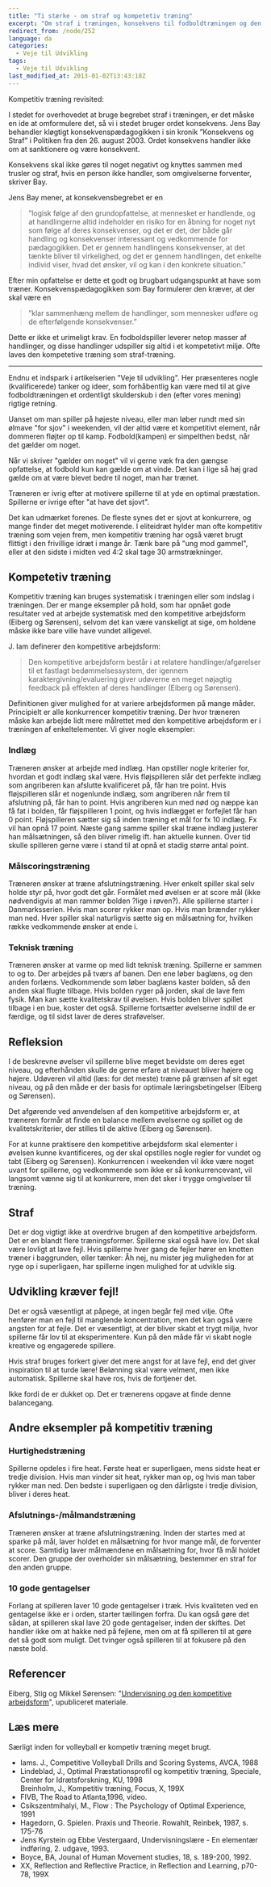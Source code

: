 ```yaml
---
title: "Ti stærke - om straf og kompetetiv træning"
excerpt: "Om straf i træningen, konsekvens til fodboldtræningen og den kompetetive arbejdsmetode i forbindelse med fodboldtræning."
redirect_from: /node/252
language: da
categories:
  - Veje til Udvikling
tags:
  - Veje til Udvikling
last_modified_at: 2013-01-02T13:43:18Z
---
```


Kompetitiv træning revisited:

I stedet for overhovedet at bruge begrebet straf i træningen, er det måske en ide at omformulere det, så vi i stedet bruger ordet konsekvens. Jens Bay behandler kløgtigt konsekvenspædagogikken i sin kronik ”Konsekvens og Straf” i Politiken fra den 26. august 2003. Ordet konsekvens handler ikke om at sanktionere og være konsekvent. 

Konsekvens skal ikke gøres til noget negativt og knyttes sammen med trusler og straf, hvis en person ikke handler, som omgivelserne forventer, skriver Bay.

Jens Bay mener, at konsekvensbegrebet er en 

> ”logisk følge af den grundopfattelse, at mennesket er handlende, og at handlingerne altid indeholder en risiko for en åbning for noget nyt som følge af deres konsekvenser, og det er det, der både går handling og konsekvenser interessant og vedkommende for pædagogikken. Det er gennem handlingens konsekvenser, at det tænkte bliver til virkelighed, og det er gennem handlingen, det enkelte individ viser, hvad det ønsker, vil og kan i den konkrete situation.”

Efter min opfattelse er dette et godt og brugbart udgangspunkt at have som træner. Konsekvenspædagogikken som Bay formulerer den kræver, at der skal være en 

> ”klar sammenhæng mellem de handlinger, som mennesker udføre og de efterfølgende konsekvenser.” 

Dette er ikke et urimeligt krav. En fodboldspiller leverer netop masser af handlinger, og disse handlinger udspiller sig altid i et kompetetivt miljø. Ofte laves den kompetetive træning som straf-træning.

***

Endnu et indspark i artikelserien "Veje til udvikling". Her præsenteres nogle (kvalificerede) tanker og ideer, som forhåbentlig kan være med til at give fodboldtræningen et ordentligt skulderskub i den (efter vores mening) rigtige retning.

Uanset om man spiller på højeste niveau, eller man løber rundt med sin ølmave "for sjov" i weekenden, vil der altid være et kompetitivt element, når dommeren fløjter op til kamp. Fodbold(kampen) er simpelthen bedst, når det gælder om noget.

Når vi skriver "gælder om noget" vil vi gerne væk fra den gængse opfattelse, at fodbold kun kan gælde om at vinde. Det kan i lige så høj grad gælde om at være blevet bedre til noget, man har trænet.

Træneren er ivrig efter at motivere spillerne til at yde en optimal præstation. Spillerne er ivrige efter "at have det sjovt".

Det kan udmærket forenes. De fleste synes det er sjovt at konkurrere, og mange finder det meget motiverende. I eliteidræt hylder man ofte kompetitiv træning som vejen frem, men kompetitiv træning har også været brugt flittigt i den frivillige idræt i mange år. Tænk bare på "ung mod gammel", eller at den sidste i midten ved 4:2 skal tage 30 armstrækninger.

## Kompetetiv træning

Kompetitiv træning kan bruges systematisk i træningen eller som indslag i træningen. Der er mange eksempler på hold, som har opnået gode resultater ved at arbejde systematisk med den kompetitive arbejdsform (Eiberg og Sørensen), selvom det kan være vanskeligt at sige, om holdene måske ikke bare ville have vundet alligevel.

J. Iam definerer den kompetitive arbejdsform:

> Den kompetitive arbejdsform består i at relatere handlinger/afgørelser til et fastlagt bedømmelsessystem, der igennem karaktergivning/evaluering giver udøverne en meget nøjagtig feedback på effekten af deres handlinger (Eiberg og Sørensen).

Definitionen giver mulighed for at variere arbejdsformen på mange måder. Principielt er alle konkurrencer kompetitiv træning. Der hvor træneren måske kan arbejde lidt mere målrettet med den kompetitive arbejdsform er i træningen af enkeltelementer. Vi giver nogle eksempler:

### Indlæg

Træneren ønsker at arbejde med indlæg. Han opstiller nogle kriterier for, hvordan et godt indlæg skal være. Hvis fløjspilleren slår det perfekte indlæg som angriberen kan afslutte kvalificeret på, får han tre point. Hvis fløjspilleren slår et nogenlunde indlæg, som angriberen når frem til afslutning på, får han to point. Hvis angriberen kun med nød og næppe kan få fat i bolden, får fløjspilleren 1 point, og hvis indlægget er forfejlet får han 0 point. Fløjspilleren sætter sig så inden træning et mål for fx 10 indlæg. Fx vil han opnå 17 point. Næste gang samme spiller skal træne indlæg justerer han målsætningen, så den bliver rimelig ift. han aktuelle kunnen. Over tid skulle spilleren gerne være i stand til at opnå et stadig større antal point.

### Målscoringstræning

Træneren ønsker at træne afslutningstræning. Hver enkelt spiller skal selv holde styr på, hvor godt det går. Formålet med øvelsen er at score mål (ikke nødvendigvis at man rammer bolden ?lige i røven?). Alle spillerne starter i Danmarksserien. Hvis man scorer rykker man op. Hvis man brænder rykker man ned. Hver spiller skal naturligvis sætte sig en målsætning for, hvilken række vedkommende ønsker at ende i.

### Teknisk træning

Træneren ønsker at varme op med lidt teknisk træning. Spillerne er sammen to og to. Der arbejdes på tværs af banen. Den ene løber baglæns, og den anden forlæns. Vedkommende som løber baglæns kaster bolden, så den anden skal flugte tilbage. Hvis bolden ryger på jorden, skal de lave fem fysik. Man kan sætte kvalitetskrav til øvelsen. Hvis bolden bliver spillet tilbage i en bue, koster det også. Spillerne fortsætter øvelserne indtil de er færdige, og til sidst laver de deres straføvelser.

Refleksion
----------

I de beskrevne øvelser vil spillerne blive meget bevidste om deres eget niveau, og efterhånden skulle de gerne erfare at niveauet bliver højere og højere. Udøveren vil altid (læs: for det meste) træne på grænsen af sit eget niveau, og på den måde er der basis for optimale læringsbetingelser (Eiberg og Sørensen).

Det afgørende ved anvendelsen af den kompetitive arbejdsform er, at træneren formår at finde en balance mellem øvelserne og spillet og de kvalitetskriterier, der stilles til de aktive (Eiberg og Sørensen).

For at kunne praktisere den kompetitive arbejdsform skal elementer i øvelsen kunne kvantificeres, og der skal opstilles nogle regler for vundet og tabt (Eiberg og Sørensen). Konkurrencen i weekenden vil ikke være noget uvant for spillerne, og vedkommende som ikke er så konkurrencevant, vil langsomt vænne sig til at konkurrere, men det sker i trygge omgivelser til træning.

Straf
-----

Det er dog vigtigt ikke at overdrive brugen af den kompetitive arbejdsform. Det er en blandt flere træningsformer. Spillerne skal også have lov. Det skal være lovligt at lave fejl. Hvis spillerne hver gang de fejler hører en knotten træner i baggrunden, eller tænker: Åh nej, nu mister jeg muligheden for at ryge op i superligaen, har spillerne ingen mulighed for at udvikle sig.

Udvikling kræver fejl!
----------------------

Det er også væsentligt at påpege, at ingen begår fejl med vilje. Ofte henfører man en fejl til manglende koncentration, men det kan også være angsten for at fejle. Det er væsentligt, at der bliver skabt et trygt miljø, hvor spillerne får lov til at eksperimentere. Kun på den måde får vi skabt nogle kreative og engagerede spillere.

Hvis straf bruges forkert giver det mere angst for at lave fejl, end det giver inspiration til at turde lære! Belønning skal være velment, men ikke automatisk. Spillerne skal have ros, hvis de fortjener det.

Ikke fordi de er dukket op. Det er trænerens opgave at finde denne balancegang.

Andre eksempler på kompetitiv træning
-------------------------------------

### Hurtighedstræning

Spillerne opdeles i fire heat. Første heat er superligaen, mens sidste heat er tredje division. Hvis man vinder sit heat, rykker man op, og hvis man taber rykker man ned. Den bedste i superligaen og den dårligste i tredje division, bliver i deres heat.

### Afslutnings-/målmandstræning

Træneren ønsker at træne afslutningstræning. Inden der startes med at sparke på mål, laver holdet en målsætning for hvor mange mål, de forventer at score. Samtidig laver målmændene en målsætning for, hvor få mål holdet scorer. Den gruppe der overholder sin målsætning, bestemmer en straf for den anden gruppe.

### 10 gode gentagelser

Forlang at spilleren laver 10 gode gentagelser i træk. Hvis kvaliteten ved en gentagelse ikke er i orden, starter tællingen forfra. Du kan også gøre det sådan, at spilleren skal lave 20 gode gentagelser, inden der skiftes. Det handler ikke om at hakke ned på fejlene, men om at få spilleren til at gøre det så godt som muligt. Det tvinger også spilleren til at fokusere på den næste bold.

Referencer
----------

Eiberg, Stig og Mikkel Sørensen: "[Undervisning og den kompetitive arbejdsform](/kompetetive-arbejdsform/)", upubliceret materiale.

Læs mere
--------

Særligt inden for volleyball er kompetiv træning meget brugt.

- Iams. J., Competitive Volleyball Drills and Scoring Systems, AVCA, 1988
- Lindeblad, J., Optimal Præstationsprofil og kompetitiv træning, Speciale, Center for Idrætsforskning, KU, 1998</li> Breinholm, J., Kompetitiv træning, Focus, X, 199X
- FIVB, The Road to Atlanta,1996, video.
- Csikszentmihalyi, M., Flow : The Psychology of Optimal Experience, 1991
- Hagedorn, G. Spielen. Praxis und Theorie. Rowahlt, Reinbek, 1987, s. 175-76
- Jens Kyrstein og Ebbe Vestergaard, Undervisningslære - En elementær indføring, 2. udgave, 1993.
- Boyce, BA, Jounal of Human Movement studies, 18, s. 189-200, 1992.
- XX, Reflection and Reflective Practice, in Reflection and Learning, p70-78, 199X
